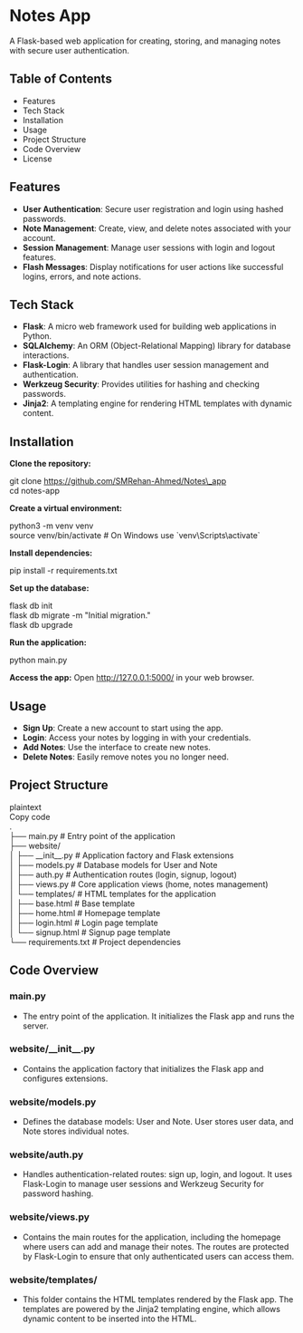 # **Notes App**

A Flask-based web application for creating, storing, and managing notes with secure user authentication.

## **Table of Contents**

* Features  
* Tech Stack  
* Installation  
* Usage  
* Project Structure  
* Code Overview  
* License

## **Features**

* **User Authentication**: Secure user registration and login using hashed passwords.  
* **Note Management**: Create, view, and delete notes associated with your account.  
* **Session Management**: Manage user sessions with login and logout features.  
* **Flash Messages**: Display notifications for user actions like successful logins, errors, and note actions.

## **Tech Stack**

* **Flask**: A micro web framework used for building web applications in Python.  
* **SQLAlchemy**: An ORM (Object-Relational Mapping) library for database interactions.  
* **Flask-Login**: A library that handles user session management and authentication.  
* **Werkzeug Security**: Provides utilities for hashing and checking passwords.  
* **Jinja2**: A templating engine for rendering HTML templates with dynamic content.

## **Installation**

**Clone the repository:**

git clone https://github.com/SMRehan-Ahmed/Notes\_app  
cd notes-app

**Create a virtual environment:**

python3 \-m venv venv  
source venv/bin/activate  \# On Windows use \`venv\\Scripts\\activate\`

**Install dependencies:**

pip install \-r requirements.txt

**Set up the database:**

flask db init  
flask db migrate \-m "Initial migration."  
flask db upgrade

**Run the application:**

python main.py

**Access the app:** Open http://127.0.0.1:5000/ in your web browser.

## **Usage**

* **Sign Up**: Create a new account to start using the app.  
* **Login**: Access your notes by logging in with your credentials.  
* **Add Notes**: Use the interface to create new notes.  
* **Delete Notes**: Easily remove notes you no longer need.

## 

## 

## 

## 

## **Project Structure**

plaintext  
Copy code  
.  
├── main.py                \# Entry point of the application  
├── website/  
│   ├── \_\_init\_\_.py        \# Application factory and Flask extensions  
│   ├── models.py          \# Database models for User and Note  
│   ├── auth.py            \# Authentication routes (login, signup, logout)  
│   ├── views.py           \# Core application views (home, notes management)  
│   └── templates/         \# HTML templates for the application  
│       ├── base.html      \# Base template  
│       ├── home.html      \# Homepage template  
│       ├── login.html     \# Login page template  
│       └── signup.html    \# Signup page template  
└── requirements.txt       \# Project dependencies

## **Code Overview**

### **main.py**

* The entry point of the application. It initializes the Flask app and runs the server.

### **website/\_\_init\_\_.py**

* Contains the application factory that initializes the Flask app and configures extensions.

### **website/models.py**

* Defines the database models: User and Note. User stores user data, and Note stores individual notes.

### **website/auth.py**

* Handles authentication-related routes: sign up, login, and logout. It uses Flask-Login to manage user sessions and Werkzeug Security for password hashing.

### **website/views.py**

* Contains the main routes for the application, including the homepage where users can add and manage their notes. The routes are protected by Flask-Login to ensure that only authenticated users can access them.

### **website/templates/**

* This folder contains the HTML templates rendered by the Flask app. The templates are powered by the Jinja2 templating engine, which allows dynamic content to be inserted into the HTML.

